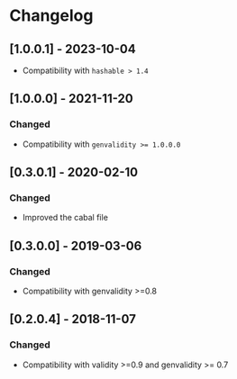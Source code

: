 # Changelog

## [1.0.0.1] - 2023-10-04

* Compatibility with `hashable > 1.4`

## [1.0.0.0] - 2021-11-20

### Changed

* Compatibility with `genvalidity >= 1.0.0.0`

## [0.3.0.1] - 2020-02-10

### Changed

* Improved the cabal file

## [0.3.0.0] - 2019-03-06

### Changed

* Compatibility with genvalidity >=0.8

## [0.2.0.4] - 2018-11-07

### Changed

* Compatibility with validity >=0.9 and genvalidity >= 0.7
